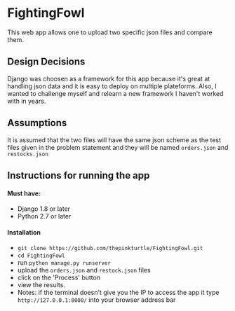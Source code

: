 # FightingFowl
This web app allows one to upload two specific json files and compare them.

## Design Decisions
Django was choosen as a framework for this app because it's great at handling json data and it is easy 
to deploy on multiple plateforms. Also, I wanted to challenge myself and relearn a new framework I haven't 
worked with in years.

## Assumptions
It is assumed that the two files will have the same json scheme as the test files given in the problem statement
and they will be named ``orders.json`` and ``restocks.json``

## Instructions for running the app
#### Must have:
 - Django 1.8 or later
 - Python 2.7 or later

#### Installation
  - ``git clone https://github.com/thepinkturtle/FightingFowl.git``
  - ``cd FightingFowl``
  - run ``python manage.py runserver``
  - upload the ``orders.json`` and ``restock.json`` files
  - click on the 'Process' button
  - view the results. 
  - Notes: if the terminal doesn't give you the IP to access the app it type ``http://127.0.0.1:8000/`` into your browser address bar
